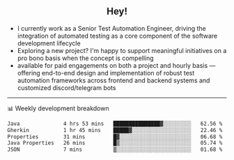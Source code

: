 <h2 align="center">Hey!</h2>

- I currently work as a Senior Test Automation Engineer, driving the integration of automated testing as a core component of the software development lifecycle
- Exploring a new project? I'm happy to support meaningful initiatives on a pro bono basis when the concept is compelling
-  available for paid engagements on both a project and hourly basis — offering end-to-end design and implementation of robust test automation frameworks across frontend and backend systems and customized discord/telegram bots
  
  -------
  
📊 Weekly development breakdown

<!--START_SECTION:waka-->

```txt
Java              4 hrs 53 mins   ███████████████▓░░░░░░░░░   62.56 %
Gherkin           1 hr 45 mins    █████▓░░░░░░░░░░░░░░░░░░░   22.46 %
Properties        31 mins         █▓░░░░░░░░░░░░░░░░░░░░░░░   06.68 %
Java Properties   26 mins         █▒░░░░░░░░░░░░░░░░░░░░░░░   05.74 %
JSON              7 mins          ▒░░░░░░░░░░░░░░░░░░░░░░░░   01.68 %
```

<!--END_SECTION:waka-->

